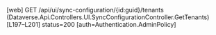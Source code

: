 [web] GET /api/ui/sync-configuration/{id:guid}/tenants  (Dataverse.Api.Controllers.UI.SyncConfigurationController.GetTenants)  [L197–L201] status=200 [auth=Authentication.AdminPolicy]

